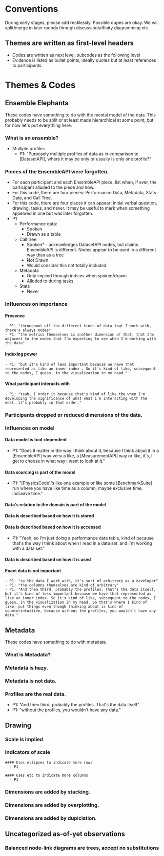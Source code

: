 Conventions
===========

During early stages, please add recklessly. Possible dupes are okay. We will
split/merge in later rounds through discussion/affinity diagramming etc.

## Themes are written as first-level headers
  - Codes are written as next level, subcodes as the following level
  - Evidence is listed as bullet points, ideally quotes but at least
    references to participants.

Themes & Codes
==============

## Ensemble Elephants

These codes have something to do with the mental model of the data. This
probably needs to be split or at least made hierarchical at some point, but
for now let's put everything here.


### What is an ensemble?
  - Multiple profiles 
    - P1: "Purposely multiple profiles of data as in comparison to [DatasetAPI], where it may be only or usually is only one profile?"


### Pieces of the EnsembleAPI were forgotten.
  - For each participant and each EnsembleAPI piece, list when, if ever, the
    participant alluded to the piece and how. 
  - For this code, there are four pieces: Performance Data, Metadata, Stats
    Data, and Call Tree.
  - For this code, there are four places it can appear: initial verbal
    question, drawing, tasks, and never. It may be useful to mark when
something appeared in one but was later forgotten.
  - P1
    - Performance data: 
      - Spoken
      - Drawn as a table
    - Call tree: 
      - Spoken* - acknowledges DatasetAPI nodes, but claims EnsembleAPI is different. Nodes appear to be used in a different way than as a tree
      - Not Drawn
      - Would consider this not totally included
    - Metadata
      - Only implied through indices when spoken/drawn
      - Alluded to during tasks
    - Stats
      - Never


### Influences on importance

  #### Presence
    - P1: "throughout all the different kinds of data that I work with, there's always nodes"
    - P1: "the metrics themselves is another dimension of that, that I'm adjacent to the nodes that I'm expecting to see when I'm working with the data"

  #### Indexing power
    - P1: "but it's kind of less important because we have that represented as like an inner index . So it's kind of like, subsequent to the nodes, I guess, in the visualization in my head."

  #### What participant interacts wtih
    - P1: "Yeah, I order it because that's kind of like the when I'm developing the significance of what what I'm interacting with the most, it's probably in that order."


### Participants dropped or reduced dimensions of the data.



### Influences on model

  #### Data model is tool-dependent
   - P1: "Does it matter in the way I think about it, because I think about it in a [EnsembleAPI] way versus like, a [MeasurementAPI] way or like, it's, I get to choose in what way I want to look at it."

  #### Data sourcing is part of the model
   - P1: "[PhysicsCode]'s like one example or like some [BenchmarkSuite] run where you have like time as a column, maybe exclusive time, inclusive time."

  #### Data's relation to the domain is part of the model

  #### Data is described based on how it is stored

  #### Data is described based on how it is accessed
   - P1: "Yeah, so I'm just doing a performance data table, kind of because that's the way I think about when I read in a data set, and I'm working with a data set."

  #### Data is described based on how it is used

  #### Exact data is not important
    - P1: "so the data I work with, it's sort of arbitrary as a developer"
    - P1: "the columns themselves are kind of arbitrary"
    - P1: "And then third, probably the profiles. That's the data itself, but it's kind of less important because we have that represented as like an inner index. So it's kind of like, subsequent to the nodes, I guess, in the visualization in my head. So that's where I kind of like, put things even though thinking about is kind of counterintuitive, because without the profiles, you wouldn't have any data."




## Metadata

These codes have something to do with metadata.

### What is Metadata?

		
### Metadata is hazy.


### Metadata is not data.


### Profiles are the real data.

  - P1: "And then third, probably the profiles. That's the data itself"
  - P1: "without the profiles, you wouldn't have any data."



## Drawing

  ### Scale is implied

  ### Indicators of scale

    #### Uses ellipses to indicate more rows
      - P1

    #### Uses etc to indicate more columns
      - P1


  ### Dimensions are added by stacking.

  ### Dimensions are added by overplotting.

  ### Dimensions are added by duplciation.




## Uncategorized as-of-yet observations

  ### Balanced node-link diagrams are trees, accept no substitutions



